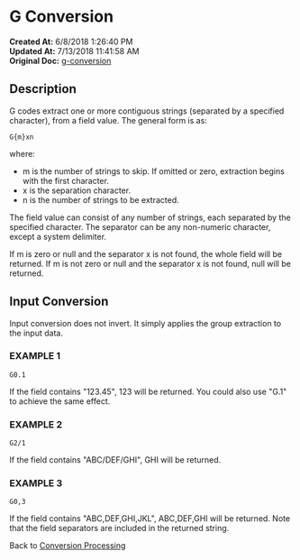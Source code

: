 # G Conversion

**Created At:** 6/8/2018 1:26:40 PM  
**Updated At:** 7/13/2018 11:41:58 AM  
**Original Doc:** [g-conversion](https://docs.jbase.com/46351-conversion-processing/g-conversion)  


## Description 

G codes extract one or more contiguous strings (separated by a specified character), from a field value. The general form is as:

```
G{m}xn
```

where:

- m is the number of strings to skip. If omitted or zero, extraction begins with the first character.
- x is the separation character.
- n is the number of strings to be extracted.




The field value can consist of any number of strings, each separated by the specified character. The separator can be any non-numeric character, except a system delimiter.

If m is zero or null and the separator x is not found, the whole field will be returned. If m is not zero or null and the separator x is not found, null will be returned.



## Input Conversion 

Input conversion does not invert. It simply applies the group extraction to the input data.



### EXAMPLE 1

```
G0.1
```

If the field contains "123.45", 123 will be returned. You could also use "G.1" to achieve the same effect.



### EXAMPLE 2

```
G2/1
```

If the field contains "ABC/DEF/GHI", GHI will be returned.



### EXAMPLE 3

```
G0,3
```

If the field contains "ABC,DEF,GHI,JKL", ABC,DEF,GHI will be returned. Note that the field separators are included in the returned string.



Back to [Conversion Processing](./../conversion-processing)
